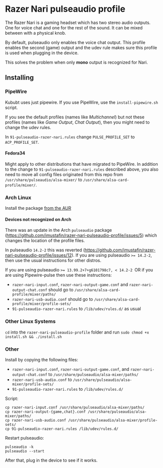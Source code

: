 # Razer Nari pulseaudio profile

The Razer Nari is a gaming headset which has two stereo audio outputs. One for voice chat and one for the rest of the sound. It can be mixed between with a physical knob.

By default, pulseaudio only enables the voice chat output. This profile enables the second (game) output and the udev rule makes sure this profile is used when plugging in the device.

This solves the problem when only **mono** output is recognized for Nari.

## Installing

### PipeWire
Kububt uses just pipewire.
If you use PipeWire, use the ``install-pipewire.sh`` script.

If you see the default profiles (names like *Multichannel*)
but not these profiles (names like *Game Output*, *Chat Output*), then
you might need to change the udev rules.

In `91-pulseaudio-razer-nari.rules` change `PULSE_PROFILE_SET` to `ACP_PROFILE_SET`.

#### Fedora34

Might apply to other distributions that have migrated to PipeWire.
In addition to the change to `91-pulseaudio-razer-nari.rules` described above, you also need to move all config files originated from this repo from `/usr/share/pulseaudio/alsa-mixer/` to `/usr/share/alsa-card-profile/mixer/`.

### Arch Linux

Install the package [from the AUR](https://aur.archlinux.org/packages/razer-nari-pulseaudio-profile/)

#### Devices not recognized on Arch
There was an update in the Arch `pulseaudio` package (https://github.com/imustafin/razer-nari-pulseaudio-profile/issues/5)
which changes the location of the profile files.

In pulseaudio `14.2-2` this was reverted
(https://github.com/imustafin/razer-nari-pulseaudio-profile/issues/12). If you
are using pulseaudio `>= 14.2-2`, then use the usual instructions for other distros.

If you are using pulseaudio `>= 13.99.2+7+g6101798c7, < 14.2-2 `OR if you are using Pipewire-pulse then use these instructions:
- `razer-nari-input.conf`, `razer-nari-output-game.conf` and `razer-nari-output-chat.conf` should go to `/usr/share/alsa-card-profile/mixer/paths/`
- `razer-nari-usb-audio.conf` should go to `/usr/share/alsa-card-profile/mixer/profile-sets/`
- `91-pulseaudio-razer-nari.rules` to `/lib/udev/rules.d/` as usual

### Other Linux Systems

``cd`` into the ``razer-nari-pulseaudio-profile`` folder and run ``sudo chmod +x install.sh && ./install.sh``

### Other

Install by copying the following files:

- `razer-nari-input.conf`, `razer-nari-output-game.conf`, and `razer-nari-output-chat.conf` to `/usr/share/pulseaudio/alsa-mixer/paths/`
- `razer-nari-usb-audio.conf` to `/usr/share/pulseaudio/alsa-mixer/profile-sets/`
- `91-pulseaudio-razer-nari.rules` to `/lib/udev/rules.d/`

Script:
```
cp razer-nari-input.conf /usr/share/pulseaudio/alsa-mixer/paths/
cp razer-nari-output-{game,chat}.conf /usr/share/pulseaudio/alsa-mixer/paths/
cp razer-nari-usb-audio.conf /usr/share/pulseaudio/alsa-mixer/profile-sets/
cp 91-pulseaudio-razer-nari.rules /lib/udev/rules.d/
```

Restart pulseaudio:

    pulseaudio -k
    pulseaudio --start

After that, plug in the device to see if it works.
